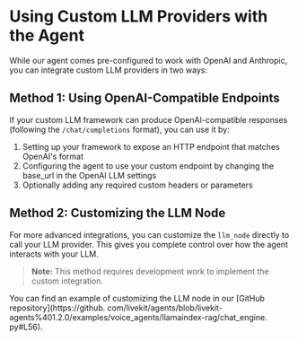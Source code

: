 # Using Custom LLM Providers with the Agent

While our agent comes pre-configured to work with OpenAI and Anthropic, you can integrate custom LLM providers in two ways:


## Method 1: Using OpenAI-Compatible Endpoints

If your custom LLM framework can produce OpenAI-compatible responses (following the `/chat/completions` format), you can use it by:


1. Setting up your framework to expose an HTTP endpoint that matches OpenAI's format
2. Configuring the agent to use your custom endpoint by changing the base_url in the OpenAI LLM settings
3. Optionally adding any required custom headers or parameters


## Method 2: Customizing the LLM Node

For more advanced integrations, you can customize the `llm_node` directly to call your LLM provider. This gives you complete control over how the agent interacts with your LLM.


> **Note:** This method requires development work to implement the custom integration.

You can find an example of customizing the LLM node in our [GitHub repository](https://github. com/livekit/agents/blob/livekit-agents%401.2.0/examples/voice_agents/llamaindex-rag/chat_engine. py#L56).